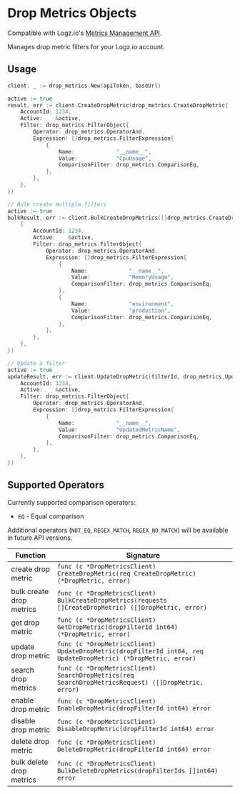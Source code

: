 # Drop Metrics Objects
Compatible with Logz.io's [Metrics Management API](https://docs.logz.io/api/).

Manages drop metric filters for your Logz.io account.

## Usage
```go
client, _ := drop_metrics.New(apiToken, baseUrl)

active := true
result, err := client.CreateDropMetric(drop_metrics.CreateDropMetric{
    AccountId: 1234,
    Active:    &active,
    Filter: drop_metrics.FilterObject{
        Operator: drop_metrics.OperatorAnd,
        Expression: []drop_metrics.FilterExpression{
            {
                Name:             "__name__",
                Value:            "CpuUsage", 
                ComparisonFilter: drop_metrics.ComparisonEq,
            },
        },
    },
})

// Bulk create multiple filters
active := true
bulkResult, err := client.BulkCreateDropMetrics([]drop_metrics.CreateDropMetric{
    {
        AccountId: 1234,
        Active:    &active,
        Filter: drop_metrics.FilterObject{
            Operator: drop_metrics.OperatorAnd,
            Expression: []drop_metrics.FilterExpression{
                {
                    Name:             "__name__",
                    Value:            "MemoryUsage",
                    ComparisonFilter: drop_metrics.ComparisonEq,
                },
                {
                    Name:             "environment", 
                    Value:            "production",
                    ComparisonFilter: drop_metrics.ComparisonEq,
                },
            },
        },
    },
})

// Update a filter
active := true
updateResult, err := client.UpdateDropMetric(filterId, drop_metrics.UpdateDropMetric{
    AccountId: 1234,
    Active:    &active,
    Filter: drop_metrics.FilterObject{
        Operator: drop_metrics.OperatorAnd,
        Expression: []drop_metrics.FilterExpression{
            {
                Name:             "__name__",
                Value:            "UpdatedMetricName",
                ComparisonFilter: drop_metrics.ComparisonEq,
            },
        },
    },
})
```

## Supported Operators

Currently supported comparison operators:
- `EQ` - Equal comparison

Additional operators (`NOT_EQ`, `REGEX_MATCH`, `REGEX_NO_MATCH`) will be available in future API versions.

| Function | Signature |
|----------|-----------|
| create drop metric | `func (c *DropMetricsClient) CreateDropMetric(req CreateDropMetric) (*DropMetric, error)` |
| bulk create drop metrics | `func (c *DropMetricsClient) BulkCreateDropMetrics(requests []CreateDropMetric) ([]DropMetric, error)` |
| get drop metric | `func (c *DropMetricsClient) GetDropMetric(dropFilterId int64) (*DropMetric, error)` |
| update drop metric | `func (c *DropMetricsClient) UpdateDropMetric(dropFilterId int64, req UpdateDropMetric) (*DropMetric, error)` |
| search drop metrics | `func (c *DropMetricsClient) SearchDropMetrics(req SearchDropMetricsRequest) ([]DropMetric, error)` |
| enable drop metric | `func (c *DropMetricsClient) EnableDropMetric(dropFilterId int64) error` |
| disable drop metric | `func (c *DropMetricsClient) DisableDropMetric(dropFilterId int64) error` |
| delete drop metric | `func (c *DropMetricsClient) DeleteDropMetric(dropFilterId int64) error` |
| bulk delete drop metrics | `func (c *DropMetricsClient) BulkDeleteDropMetrics(dropFilterIds []int64) error` | 